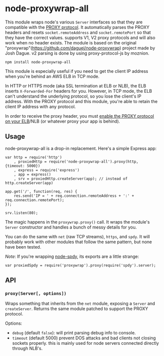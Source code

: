 node-proxywrap-all
==============

This module wraps node's various `Server` interfaces so that they are compatible with the [PROXY protocol](https://www.haproxy.org/download/1.8/doc/proxy-protocol.txt).  It automatically parses the PROXY headers and resets `socket.remoteAddress` and `socket.remotePort` so that they have the correct values.
supports V1, V2 proxy protocols and will also work when no header exists.
The module is based on the original "proxywrap"(https://github.com/daguej/node-proxywrap) project made by Josh Dague.
v2 parsing is done by using proxy-protocol-js by moznion.

    npm install node-proxywrap-all

This module is especially useful if you need to get the client IP address when you're behind an AWS ELB in TCP mode.

In HTTP or HTTPS mode (aka SSL termination at ELB or NLB), the ELB inserts `X-Forwarded-For` headers for you.  However, in TCP mode, the ELB can't understand the underlying protocol, so you lose the client's IP address.  With the PROXY protocol and this module, you're able to retain the client IP address with any protocol.

In order to receive the proxy header, you must [enable the PROXY protocol on your ELB](http://docs.aws.amazon.com/ElasticLoadBalancing/latest/DeveloperGuide/enable-proxy-protocol.html)/NLB (or whatever proxy your app is behind).

Usage
-----

node-proxywrap-all is a drop-in replacement.  Here's a simple Express app:

    var http = require('http')
        , proxiedHttp = require('node-proxywrap-all').proxy(http, {timeout: 5000})
        , express = require('express')
        , app = express()
        , srv = proxiedHttp.createServer(app); // instead of http.createServer(app)

    app.get('/', function(req, res) {
        res.send('IP = ' + req.connection.remoteAddress + ':' + req.connection.remotePort);
    });

    srv.listen(80);

The magic happens in the `proxywrap.proxy()` call.  It wraps the module's `Server` constructor and handles a bunch of messy details for you.

You can do the same with `net` (raw TCP streams), `https`, and `spdy`.  It will probably work with other modules that follow the same pattern, but none have been tested.

*Note*: If you're wrapping [node-spdy](https://github.com/indutny/node-spdy), its exports are a little strange:

    var proxiedSpdy = require('proxywrap').proxy(require('spdy').server);

API
---

### `proxy(Server[, options])`

Wraps something that inherits from the `net` module, exposing a `Server` and `createServer`.  Returns the same module patched to support the PROXY protocol.

Options:

- `debug` (default `false`): will print parsing debug info to console.
- `timeout` (default 5000) prevent DOS attacks and bad clients not
              closing sockets properly. 
              this is mainly used for node servers connected directly through NLB's.
